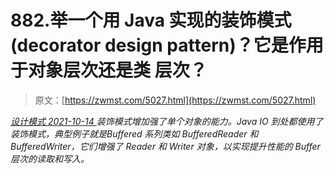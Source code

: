 <!--yml
category: 未分类
date: 0001-01-01 00:00:00
-->

# 882.举一个用 Java 实现的装饰模式(decorator design pattern)？它是作用于对象层次还是类 层次？

> 原文：[https://zwmst.com/5027.html](https://zwmst.com/5027.html)

   [ *设计模式* ](https://zwmst.com/%e8%ae%be%e8%ae%a1%e6%a8%a1%e5%bc%8f)*[ <time datetime="2021-10-15T00:01:13+08:00"> 2021-10-14 </time> ](https://zwmst.com/5027.html)  装饰模式增加强了单个对象的能力。Java IO 到处都使用了装饰模式，典型例子就是Buffered 系列类如 BufferedReader 和 BufferedWriter，它们增强了 Reader 和 Writer 对象，以实现提升性能的 Buffer 层次的读取和写入。*